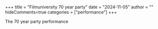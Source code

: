 +++
title = "Filmuniversity 70 year party"
date = "2024-11-05"
author = ""
hideComments=true
categories = ["performance"]
+++

The 70 year party performance
